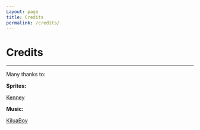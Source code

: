 ```yaml
---
Layout: page
title: Credits
permalink: /credits/
---
```


# Credits

***

Many thanks to:

**Sprites:**

[Kenney](https://www.kenney.nl/)

**Music:**

[KiluaBoy](https://soundcloud.com/kilua-boy)
